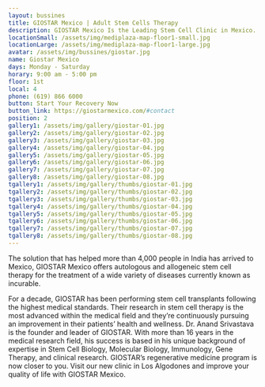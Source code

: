 ```yaml
---
layout: bussines
title: GIOSTAR Mexico | Adult Stem Cells Therapy
description: GIOSTAR Mexico Is the Leading Stem Cell Clinic in Mexico. Adult Stem Cells Therapy for Diabetes, Arthritis, Lupus, MS, and More. Start Your Recovery Now.
locationSmall: /assets/img/mediplaza-map-floor1-small.jpg
locationLarge: /assets/img/mediplaza-map-floor1-large.jpg
avatar: /assets/img/bussines/giostar.jpg
name: Giostar Mexico
days: Monday - Saturday
horary: 9:00 am - 5:00 pm
floor: 1st
local: 4
phone: (619) 866 6000
button: Start Your Recovery Now
button_link: https://giostarmexico.com/#contact
position: 2
gallery1: /assets/img/gallery/giostar-01.jpg
gallery2: /assets/img/gallery/giostar-02.jpg
gallery3: /assets/img/gallery/giostar-03.jpg
gallery4: /assets/img/gallery/giostar-04.jpg
gallery5: /assets/img/gallery/giostar-05.jpg
gallery6: /assets/img/gallery/giostar-06.jpg
gallery7: /assets/img/gallery/giostar-07.jpg
gallery8: /assets/img/gallery/giostar-08.jpg
tgallery1: /assets/img/gallery/thumbs/giostar-01.jpg
tgallery2: /assets/img/gallery/thumbs/giostar-02.jpg
tgallery3: /assets/img/gallery/thumbs/giostar-03.jpg
tgallery4: /assets/img/gallery/thumbs/giostar-04.jpg
tgallery5: /assets/img/gallery/thumbs/giostar-05.jpg
tgallery6: /assets/img/gallery/thumbs/giostar-06.jpg
tgallery7: /assets/img/gallery/thumbs/giostar-07.jpg
tgallery8: /assets/img/gallery/thumbs/giostar-08.jpg
---
```

The solution that has helped more than 4,000 people in India has arrived to Mexico, GIOSTAR Mexico offers autologous and allogeneic stem cell therapy for the treatment of a wide variety of diseases currently known as incurable.

For a decade, GIOSTAR has been performing stem cell transplants following the highest medical standards. Their research in stem cell therapy is the most advanced within the medical field and they’re continuously pursuing an improvement in their patients’ health and wellness. Dr. Anand Srivastava is the founder and leader of GIOSTAR. With more than 16 years in the medical research field, his success is based in his unique background of expertise in Stem Cell Biology, Molecular Biology, Immunology, Gene Therapy, and clinical research. GIOSTAR’s regenerative medicine program is now closer to you. Visit our new clinic in Los Algodones and improve your quality of life with GIOSTAR Mexico.